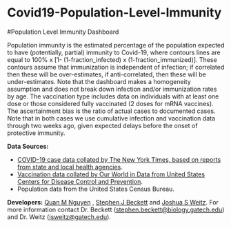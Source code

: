 # Covid19-Population-Level-Immunity
#Population Level Immunity Dashboard

Population immunity is the estimated percentage of the population expected to have (potentially, partial) immunity to Covid-19, where contours lines are equal to 100% x [1- (1-fraction_infected) x (1-fraction_immunized)]. These contours assume that immunization is independent of infection; if correlated then these will be over-estimates, if anti-correlated, then these will be under-estimates. Note that the dashboard makes a homogeneity assumption and does not break down infection and/or immunization rates by age. The vaccination type includes data on individuals with at least one dose or those considered fully vaccinated (2 doses for mRNA vaccines). The ascertainment bias is the ratio of actual cases to documented cases. Note that in both cases we use cumulative infection and vaccination data through two weeks ago, given expected delays before the onset of protective immunity.

**Data Sources:**
- [COVID-19 case data collated by The New York Times, based on reports from state and local health agencies](https://github.com/nytimes/covid-19-data).
- [Vaccination data collated by Our World in Data from United States Centers for Disease Control and Prevention](https://github.com/owid/covid-19-data/tree/master/public/data/vaccinations).
- Population data from the United States Census Bureau. 

**Developers:** [Quan M Nguyen](https://www.linkedin.com/in/king-nguyen-103/) , [Stephen J Beckett](http://sjbeckett.github.io/) and [Joshua S Weitz](https://weitzgroup.biosci.gatech.edu/). For more information contact Dr. Beckett (stephen.beckett@biology.gatech.edu) and Dr. Weitz (jsweitz@gatech.edu).
